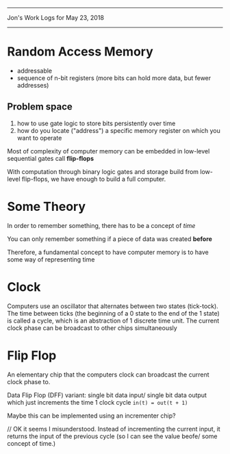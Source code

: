 *****************************************************************

Jon's Work Logs for May 23, 2018

*****************************************************************

# Random Access Memory
* addressable
* sequence of n-bit registers (more bits can hold more data, but fewer addresses)

## Problem space
1. how to use gate logic to store bits persistently over time
2. how do you locate ("address") a specific memory register on which you want to operate

Most of complexity of computer memory can be embedded in low-level sequential gates call **flip-flops**

With computation through binary logic gates and storage build from low-level flip-flops, we have enough to build a full computer.

# Some Theory

In order to remember something, there has to be a concept of *time*

You can only remember something if a piece of data was created **before**

Therefore, a fundamental concept to have computer memory is to have some way of representing time

# Clock

Computers use an oscillator that alternates between two states (tick-tock).  The time between ticks (the beginning of a 0 state to the end of the 1 state) is called a cycle, which is an abstraction of 1 discrete time unit. The current clock phase can be broadcast to other chips simultaneously

# Flip Flop

An elementary chip that the computers clock can broadcast the current clock phase to.

Data Flip Flop (DFF) variant: single bit data input/ single bit data output which just increments the time 1 clock cycle
`in(t) = out(t + 1)`

Maybe this can be implemented using an incrementer chip?

// OK it seems I misunderstood.  Instead of incrementing the current input, it returns the input of the previous cycle (so I can see the value beofe/ some concept of time.)


